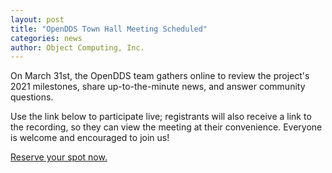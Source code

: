 ```yaml
---
layout: post
title: "OpenDDS Town Hall Meeting Scheduled"
categories: news
author: Object Computing, Inc.
---
```


On March 31st, the OpenDDS team gathers online to review the project's 2021 milestones, share up-to-the-minute news, and answer community questions. 

Use the link below to participate live; registrants will also receive a link to the recording, so they can view the meeting at their convenience. Everyone is welcome and encouraged to join us!

[Reserve your spot now.](https://us02web.zoom.us/webinar/register/7616470153850/WN_cegNNmFKSqSqIZHMcD3ujg)
